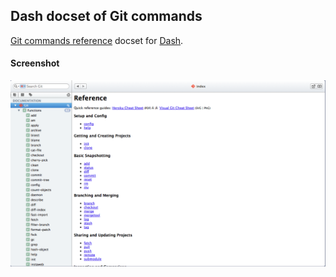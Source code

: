 ## Dash docset of Git commands

[Git commands reference](http://git-scm.com/docs) docset for [Dash](http://kapeli.com/dash).


#### Screenshot
 ![Git Commands Reference docset](/screenshot.png)

